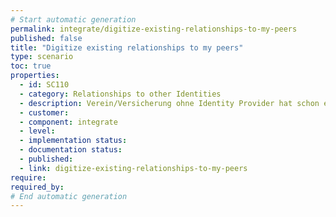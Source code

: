 ```yaml
---
# Start automatic generation
permalink: integrate/digitize-existing-relationships-to-my-peers
published: false
title: "Digitize existing relationships to my peers"
type: scenario
toc: true
properties:
  - id: SC110
  - category: Relationships to other Identities
  - description: Verein/Versicherung ohne Identity Provider hat schon einen bestehenden Kunden Personalisierter QR Code wird aus Nutzerdaten erzeugt Per Brief / App verschickt Nutzer scannt QR Code ein Nutzer stellt Kontaktanfrage Kontaktanfrage wird überprüft CRM System speichert enmeshed Adresse im System Organisation kann Nutzer Nachrichten schicken
  - customer:
  - component: integrate
  - level:
  - implementation status:
  - documentation status:
  - published:
  - link: digitize-existing-relationships-to-my-peers
require:
required_by:
# End automatic generation
---
```

